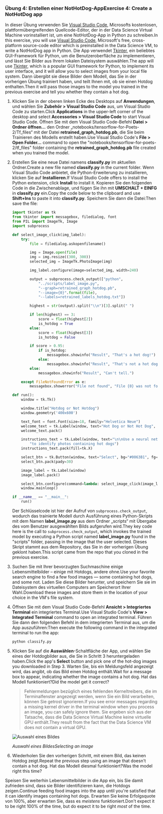 ### <a name="exercise-4-create-a-nothotdog-app"></a><span data-ttu-id="53e1c-101">Übung 4: Erstellen einer NotHotDog-App</span><span class="sxs-lookup"><span data-stu-id="53e1c-101">Exercise 4: Create a NotHotDog app</span></span>

<span data-ttu-id="53e1c-102">In dieser Übung verwenden Sie [Visual Studio Code](https://code.visualstudio.com/), Microsofts kostenlosen, plattformübergreifenden Quellcode-Editor, der in der Data Science Virtual Machine vorinstalliert ist, um eine NotHotDog-App in Python zu schreiben.</span><span class="sxs-lookup"><span data-stu-id="53e1c-102">In this exercise, you will use [Visual Studio Code](https://code.visualstudio.com/), Microsoft's free, cross-platform source-code editor which is preinstalled in the Data Science VM, to write a NotHotDog app in Python.</span></span> <span data-ttu-id="53e1c-103">Die App verwendet [Tkinter](https://wiki.python.org/moin/TkInter), ein beliebtes GUI-Framework für Python, um die Benutzeroberfläche zu implementieren, und lässt Sie Bilder aus Ihrem lokalen Dateisystem auswählen.</span><span class="sxs-lookup"><span data-stu-id="53e1c-103">The app will use [Tkinter](https://wiki.python.org/moin/TkInter), which is a popular GUI framework for Python, to implement its user interface, and it will allow you to select images from your local file system.</span></span> <span data-ttu-id="53e1c-104">Dann übergibt sie diese Bilder dem Modell, das Sie in der vorherigen Übung trainiert haben, und teilt Ihnen mit, ob sie einen Hotdog enthalten.</span><span class="sxs-lookup"><span data-stu-id="53e1c-104">Then it will pass those images to the model you trained in the previous exercise and tell you whether they contain a hot dog.</span></span>

1. <span data-ttu-id="53e1c-105">Klicken Sie in der oberen linken Ecke des Desktops auf **Anwendungen**, und wählen Sie **Zubehör > Visual Studio Code** aus, um Visual Studio Code zu starten.</span><span class="sxs-lookup"><span data-stu-id="53e1c-105">Click **Applications** in the upper-left corner of the desktop and select **Accessories > Visual Studio Code** to start Visual Studio Code.</span></span> <span data-ttu-id="53e1c-106">Öffnen Sie mit dem Visual Studio Code-Befehl **Datei > Ordner öffnen...** den Ordner „notebooks/tensorflow-for-Poets-2/Tf_files“ mit der Datei **retrained_graph_hotdog.pb**, die Sie beim Trainieren des Modells erstellt haben.</span><span class="sxs-lookup"><span data-stu-id="53e1c-106">Use Visual Studio Code's **File > Open Folder...** command to open the "notebooks/tensorflow-for-poets-2/tf_files" folder containing the **retrained_graph_hotdog.pb** file created when you trained the model.</span></span>

1. <span data-ttu-id="53e1c-107">Erstellen Sie eine neue Datei namens **classify.py** im aktuellen Ordner.</span><span class="sxs-lookup"><span data-stu-id="53e1c-107">Create a new file named **classify.py** in the current folder.</span></span> <span data-ttu-id="53e1c-108">Wenn Visual Studio Code anbietet, die Python-Erweiterung zu installieren, klicken Sie auf **Installieren**.</span><span class="sxs-lookup"><span data-stu-id="53e1c-108">If Visual Studio Code offers to install the Python extension, click **Install** to install it.</span></span> <span data-ttu-id="53e1c-109">Kopieren Sie den folgenden Code in die Zwischenablage, und fügen Sie ihn mit **UMSCHALT + EINFG** in **classify.py** ein.</span><span class="sxs-lookup"><span data-stu-id="53e1c-109">Copy the code below to the clipboard and use **Shift+Ins** to paste it into **classify.py**.</span></span> <span data-ttu-id="53e1c-110">Speichern Sie dann die Datei:</span><span class="sxs-lookup"><span data-stu-id="53e1c-110">Then save the file:</span></span>

    ```python
    import tkinter as tk
    from tkinter import messagebox, filedialog, font
    from PIL import ImageTk, Image
    import subprocess

    def select_image_click(img_label):
        try:
            file = filedialog.askopenfilename()

            img = Image.open(file)
            img = img.resize((300, 300))
            selected_img = ImageTk.PhotoImage(img)

            img_label.configure(image=selected_img, width=240)

            output = subprocess.check_output(["python",
                "../scripts/label_image.py",
                "--graph=retrained_graph_hotdog.pb",
                "--image={0}".format(file),
                "--labels=retrained_labels_hotdog.txt"])

            highest = str(output).split("\\n")[3].split(" ")

            if len(highest) == 3:
                score = float(highest[2])
                is_hotdog = True
            else:
                score = float(highest[3])
                is_hotdog = False

            if score > 0.95:
                if is_hotdog:
                    messagebox.showinfo("Result", "That's a hot dog!")
                else:
                    messagebox.showinfo("Result", "That's not a hot dog.")
            else:
                messagebox.showinfo("Result", "Can't tell.")

        except FileNotFoundError as e:
            messagebox.showerror("File not found", "File {0} was not found.".format(e.filename))

    def run():
        window = tk.Tk()

        window.title("Hotdog or Not Hotdog")
        window.geometry('400x600')

        text_font = font.Font(size=18, family="Helvetica Neue")
        welcome_text = tk.Label(window, text="Hot Dog or Not Hot Dog", font=text_font)
        welcome_text.pack()

        instructions_text = tk.Label(window, text="\n\nUse a neural network built with Tensorflow\n"
            "to identify photos containing hot dogs")
        instructions_text.pack(fill=tk.X)

        select_btn = tk.Button(window, text="Select", bg="#0063B1", fg="white", width=5, height=1)
        select_btn.pack(pady=30)

        image_label = tk.Label(window)
        image_label.pack()

        select_btn.configure(command=lambda: select_image_click(image_label))
        window.mainloop()

    if __name__ == "__main__":
        run()
    ```

    <span data-ttu-id="53e1c-111">Der Schlüsselcode ist hier der Aufruf von ```subprocess.check_output```, wodurch das trainierte Modell durch Ausführung eines Python-Skripts mit dem Namen **label_image.py** aus dem Ordner „scripts“ mit Übergabe des vom Benutzer ausgewählten Bilds aufgerufen wird.</span><span class="sxs-lookup"><span data-stu-id="53e1c-111">They key code here is the call to ```subprocess.check_output```, which invokes the trained model by executing a Python script named **label_image.py** found in the "scripts" folder, passing in the image that the user selected.</span></span> <span data-ttu-id="53e1c-112">Dieses Skript stammt aus dem Repository, das Sie in der vorherigen Übung geklont haben.</span><span class="sxs-lookup"><span data-stu-id="53e1c-112">This script came from the repo that you cloned in the previous exercise.</span></span>

1. <span data-ttu-id="53e1c-113">Suchen Sie mit Ihrer bevorzugten Suchmaschine einige Lebensmittelbilder – einige mit Hotdogs, andere ohne.</span><span class="sxs-lookup"><span data-stu-id="53e1c-113">Use your favorite search engine to find a few food images — some containing hot dogs, and some not.</span></span> <span data-ttu-id="53e1c-114">Laden Sie diese Bilder herunter, und speichern Sie sie im Dateisystem des virtuellen Computers am Speicherort Ihrer Wahl.</span><span class="sxs-lookup"><span data-stu-id="53e1c-114">Download these images and store them in the location of your choice in the VM's file system.</span></span>

1. <span data-ttu-id="53e1c-115">Öffnen Sie mit dem Visual Studio Code-Befehl **Ansicht > Integriertes Terminal** ein integriertes Terminal.</span><span class="sxs-lookup"><span data-stu-id="53e1c-115">Use Visual Studio Code's **View > Integrated Terminal** command to open an integrated terminal.</span></span> <span data-ttu-id="53e1c-116">Führen Sie dann den folgenden Befehl in dem integrierten Terminal aus, um die App auszuführen:</span><span class="sxs-lookup"><span data-stu-id="53e1c-116">Then execute the following command in the integrated terminal to run the app:</span></span>

     ```bash
     python classify.py
     ```

1. <span data-ttu-id="53e1c-117">Klicken Sie auf die **Auswählen**-Schaltfläche der App, und wählen Sie eines der Hotdogbilder aus, die Sie in Schritt 3 heruntergeladen haben.</span><span class="sxs-lookup"><span data-stu-id="53e1c-117">Click the app's **Select** button and pick one of the hot-dog images you downloaded in Step 3.</span></span> <span data-ttu-id="53e1c-118">Warten Sie, bis ein Meldungsfeld angezeigt wird, das angibt, ob das Bild einen Hotdog enthält.</span><span class="sxs-lookup"><span data-stu-id="53e1c-118">Wait for a message box to appear, indicating whether the image contains a hot dog.</span></span> <span data-ttu-id="53e1c-119">Hat das Modell funktioniert?</span><span class="sxs-lookup"><span data-stu-id="53e1c-119">Did the model get it correct?</span></span>

    > <span data-ttu-id="53e1c-120">Fehlermeldungen bezüglich eines fehlenden Kerneltreibers, die im Terminalfenster angezeigt werden, wenn Sie ein Bild verarbeiten, können Sie getrost ignorieren.</span><span class="sxs-lookup"><span data-stu-id="53e1c-120">If you see error messages regarding a missing kernel driver in the terminal window when you process an image, you can safely ignore them.</span></span> <span data-ttu-id="53e1c-121">Sie ergeben sich aus der Tatsache, dass die Data Science Virtual Machine keine virtuelle GPU enthält.</span><span class="sxs-lookup"><span data-stu-id="53e1c-121">They result from the fact that the Data Science VM does not contain a virtual GPU.</span></span>

    ![Auswahl eines Bildes](../images/select-image.png)

    <span data-ttu-id="53e1c-123">_Auswahl eines Bildes_</span><span class="sxs-lookup"><span data-stu-id="53e1c-123">_Selecting an image_</span></span>

1. <span data-ttu-id="53e1c-124">Wiederholen Sie den vorherigen Schritt, mit einem Bild, das keinen Hotdog zeigt.</span><span class="sxs-lookup"><span data-stu-id="53e1c-124">Repeat the previous step using an image that doesn't contain a hot dog.</span></span> <span data-ttu-id="53e1c-125">Hat das Modell diesmal funktioniert?</span><span class="sxs-lookup"><span data-stu-id="53e1c-125">Was the model right this time?</span></span>

<span data-ttu-id="53e1c-126">Speisen Sie weiterhin Lebensmittelbilder in die App ein, bis Sie damit zufrieden sind, dass sie Bilder identifizieren kann, die Hotdogs zeigen.</span><span class="sxs-lookup"><span data-stu-id="53e1c-126">Continue feeding food images into the app until you're satisfied that it can identify images containing hot dogs.</span></span> <span data-ttu-id="53e1c-127">Erwarten Sie keine Erfolgsquote von 100%, aber erwarten Sie, dass es *meistens* funktioniert.</span><span class="sxs-lookup"><span data-stu-id="53e1c-127">Don't expect it to be right 100% of the time, but do expect it to be right *most* of the time.</span></span>
